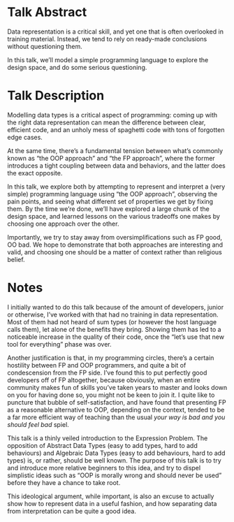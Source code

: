# Talk Abstract

Data representation is a critical skill, and yet one that is often overlooked in training material. Instead, we tend to rely on ready-made conclusions without questioning them.

In this talk, we’ll model a simple programming language to explore the design space, and do some serious questioning.


# Talk Description


Modelling data types is a critical aspect of programming: coming up with the right data representation can mean the difference between clear, efficient code, and an unholy mess of spaghetti code with tons of forgotten edge cases.

At the same time, there’s a fundamental tension between what’s commonly known as “the OOP approach” and “the FP approach”, where the former introduces a tight coupling between data and behaviors, and the latter does the exact opposite.

In this talk, we explore both by attempting to represent and interpret a (very simple) programming language using “the OOP approach”, observing the pain points, and seeing what different set of properties we get by fixing them. By the time we’re done, we’ll have explored a large chunk of the design space, and learned lessons on the various tradeoffs one makes by choosing one approach over the other.

Importantly, we try to stay away from oversimplifications such as FP good, OO bad. We hope to demonstrate that both approaches are interesting and valid, and choosing one should be a matter of context rather than religious belief.

# Notes

I initially wanted to do this talk because of the amount of developers, junior or otherwise, I’ve worked with that had no training in data representation. Most of them had not heard of sum types (or however the host language calls them), let alone of the benefits they bring. Showing them has led to a noticeable increase in the quality of their code, once the “let’s use that new tool for everything” phase was over.

Another justification is that, in my programming circles, there’s a certain hostility between FP and OOP programmers, and quite a bit of condescension from the FP side. I’ve found this to put perfectly good developers off of FP altogether, because obviously, when an entire community makes fun of skills you’ve taken years to master and looks down on you for having done so, you might not be keen to join it. I quite like to puncture that bubble of self-satisfaction, and have found that presenting FP as a reasonable alternative to OOP, depending on the context, tended to be a far more efficient way of teaching than the usual _your way is bad and you should feel bad_ spiel.

This talk is a thinly veiled introduction to the Expression Problem. The opposition of Abstract Data Types (easy to add types, hard to add behaviours) and Algebraic Data Types (easy to add behaviours, hard to add types) is, or rather, should be well known. The purpose of this talk is to try and introduce more relative beginners to this idea, and try to dispel simplistic ideas such as “OOP is morally wrong and should never be used” before they have a chance to take root.

This ideological argument, while important, is also an excuse to actually show how to represent data in a useful fashion, and how separating data from interpretation can be quite a good idea.
